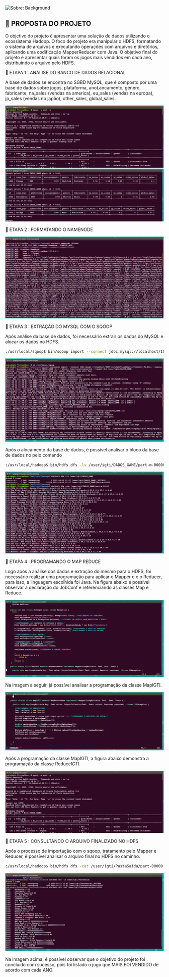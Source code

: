 ![Sobre: Background](https://github.com/gacarvalho/hadoop-hdfs-project/blob/main/Image/background-hadoop-atualizado.png)


## 📌 PROPOSTA DO PROJETO

O objetivo do projeto é apresentar uma solução de dados utilizando o ecossistema Hadoop. O foco do projeto era manipular o HDFS, formatando o sistema de arquivos e executando operações com arquivos e diretórios, aplicando uma codificação MapperReducer com Java. O objetivo final do projeto é apresentar quais foram os jogos mais vendidos em cada ano, distribuindo o arquivo pelo HDFS. 


📢  ETAPA 1 : ANÁLISE DO BANCO DE DADOS RELACIONAL

A base de dados se encontra no SGBD MySQL, que é composto por uma base de dados sobre jogos, plataforma, anoLancamento, genero, fabricante, na_sales (vendas na america), eu_sales (vendas na europa), jp_sales (vendas no japão), other_sales, global_sales. 

![Sobre: Imagem Hadoop 1](https://github.com/gacarvalho/hadoop-hdfs-/blob/main/Image/1.png)
![Sobre: Imagem Hadoop 2](https://github.com/gacarvalho/hadoop-hdfs-/blob/main/Image/2.png)


📢  ETAPA 2 : FORMATANDO O NAMENODE

![Sobre: Imagem Hadoop 2](https://github.com/gacarvalho/hadoop-hdfs-/blob/main/Image/3.png)


📢  ETAPA 3 : EXTRAÇÃO DO MYSQL COM O SQOOP

Após análise da base de dados, foi necessário extrair os dados do MySQL e alocar os dados no HDFS.

```bash
:/usr/local/sqoop$ bin/sqoop import --connect jdbc:mysql://localhost/IGTI?zeroDateTimeBehavior=convert_To_Null --username <usuario> --password <password> --table DADOS_GAME -m 1 --bindir /usr/local/sqoop/lib --target-dir /user/igti/DADOS_GAME
```
![Sobre: Imagem Hadoop 5](https://github.com/gacarvalho/hadoop-hdfs-/blob/main/Image/5.png)

Após o alocamento da base de dados, é possível analisar o bloco da base de dados no pelo comando

```bash
:/usr/local/hadoop$ bin/hdfs dfs -ls /user/igti/DADOS_GAME/part-m-00000
```
![Sobre: Imagem Hadoop](https://github.com/gacarvalho/hadoop-hdfs-/blob/main/Image/7.png)

📢  ETAPA 4 : PROGRAMANDO O MAP REDUCE

Logo após a análise dos dados e extração do mesmo para o HDFS, foi necessário realizar uma programação para aplicar o Mapper e e o Reducer, para isso, a linguagem escolhida foi Java. Na figura abaixo é possível observar a declaração do JobConf e referenciando as classes Map e Reduce.

![Sobre: Imagem Hadoop 9](https://github.com/gacarvalho/hadoop-hdfs-/blob/main/Image/9.png)

Na imagem a seguir, já possível analisar a programação da classe MapIGTI.

![Sobre: Imagem Hadoop 10](https://github.com/gacarvalho/hadoop-hdfs-/blob/main/Image/10.png)

Após a programação da classe MapIGTI, a figura abaixo demonstra a programação da classe ReduceIGTI.

![Sobre: Imagem Hadoop 11](https://github.com/gacarvalho/hadoop-hdfs-/blob/main/Image/1.png)


📢  ETAPA 5 : CONSULTANDO O ARQUIVO FINALIZADO NO HDFS

Após o processo de importação com o sqoop, tratamento pelo Mapper e Reducer, é possível analisar o arquivo final no HDFS no caminho:

```bash
:/usr/local/hadoop$ bin/hdfs dfs -cat /user/igti/PastaSaida/part-00000
```
![Sobre: Imagem Hadoop 14](https://github.com/gacarvalho/hadoop-hdfs-/blob/main/Image/14.png)

Na imagem acima, é possível observar que o objetivo do projeto foi concluido com sucesso, pois foi listado o jogo que MAIS FOI VENDIDO de acordo com cada ANO.  
